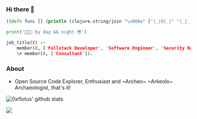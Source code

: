 ### Hi there 👋

```clojure
((defn func [] (println (clojure.string/join "\u000a" ["|_|O|_|" "|_|_|O|" "|O|O|O|"]))))
```

```python
print('👨🏻‍💻 by day && night 😎')
```

```prolog
job_title(X) :-
    member(X, ['Fullstack Developer', 'Software Engineer', 'Security Researcher', 'Data Scientist', 'Code Artist']),
    \+ member(X, ['Consultant']).
```

### About

- Open Source Code Explorer, Enthusiast and ~Archeo~ ~Arkeolo~ Archaeologist, that's it!

<!--
![Metrics](https://metrics.lecoq.io/0xflotus?template=terminal&isocalendar=1&languages=1&introduction=1&stars=1&lines=1&achievements=1&isocalendar.duration=half-year&languages.limit=8&languages.colors=github&languages.threshold=0%25&introduction.title=true&stars.limit=4&achievements.threshold=A&achievements.secrets=false&achievements.limit=2&config.timezone=Europe%2FBerlin)
-->

![0xflotus' github stats](https://github-readme-stats.vercel.app/api?username=0xflotus&show_icons=true&title_color=fff&icon_color=79ff97&text_color=9f9f9f&bg_color=151515&count_private=true&include_all_commits=true&layout=compact)

[![](https://komarev.com/ghpvc/?username=0xflotus&color=green)](https://github.com/0xflotus)
